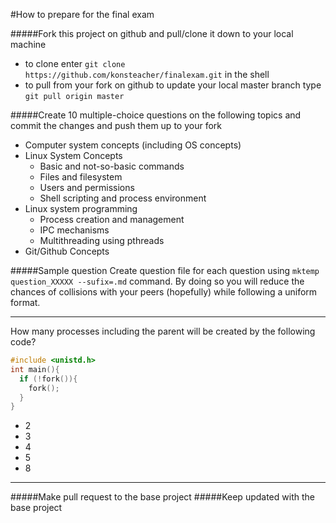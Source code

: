 #How to prepare for the final exam

#####Fork this project on github and pull/clone it down to your local machine
* to clone enter ``git clone https://github.com/konsteacher/finalexam.git`` in the shell
* to pull from your fork on github to update your local master branch type ``git pull origin master``

#####Create 10 multiple-choice questions on the following topics and commit the changes and push them up to your fork
  * Computer system concepts (including OS concepts)
  * Linux System Concepts
    * Basic and not-so-basic commands
    * Files and filesystem
    * Users and permissions
    * Shell scripting and process environment
  * Linux system programming
    * Process creation and management
    * IPC mechanisms
    * Multithreading using pthreads
  * Git/Github Concepts

#####Sample question
Create question file for each question using ``mktemp question_XXXXX --sufix=.md`` command.
By doing so you will reduce the chances of collisions with your peers (hopefully)
while following a uniform format.


***
  How many processes including the parent will be created by the following code?
  ```C
  #include <unistd.h>
  int main(){
    if (!fork()){
      fork();
    }
  }
  ```
  * 2
  * 3
  * 4
  * 5
  * 8

***
#####Make pull request to the base project
#####Keep updated with the base project
